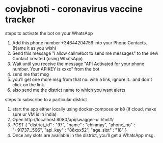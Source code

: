 # covjabnoti - coronavirus vaccine tracker

steps to activate the bot on your WhatsApp
1. Add this phone number +34644204756 into your Phone Contacts. (Name it as you wish)
2. Send this message "I allow callmebot to send me messages" to the new Contact created (using WhatsApp)
3. Wait until you receive the message "API Activated for your phone number. Your APIKEY is xxxx" from the bot. 
4. send me that msg
5. you'll get one more msg from that no. with a link, ignore it.. and don't click on the link.
6. also send me the district name to which you want alerts

steps to subscribe to a particular district
1. start the app either locally using docker-compose or k8 (if cloud, make sure ur VM is in india)
2. Open http://localhost:8080/api/swagger-ui.html#/
3. POST 
    { "district_id" : "97",
    "name" : "chinmay",
    "phone_no" : "+91737...596",
    "api_key" : "86xxx52",
    "age_slot" : "18" }
4. Once any slots are available in the district, you'll get a WhatsApp msg.
